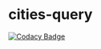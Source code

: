 # cities-query

[![Codacy Badge](https://api.codacy.com/project/badge/Grade/982ae1b3088742c992cb9c54c616a040)](https://www.codacy.com/app/samuelbwr/cities-query?utm_source=github.com&utm_medium=referral&utm_content=samuelbwr/cities-query&utm_campaign=badger)
